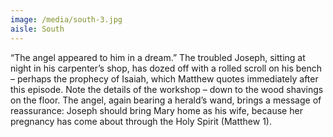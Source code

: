 ```yaml
---
image: /media/south-3.jpg
aisle: South
---
```

“The angel appeared to him in a dream.” The troubled Joseph, sitting at night in his carpenter’s shop, has dozed off with a rolled scroll on his bench – perhaps the prophecy of Isaiah, which Matthew quotes immediately after this episode. Note the details of the workshop – down to the wood shavings on the floor. The angel, again bearing a herald’s wand, brings a message of reassurance: Joseph should bring Mary home as his wife, because her pregnancy has come about through the Holy Spirit (Matthew 1).
